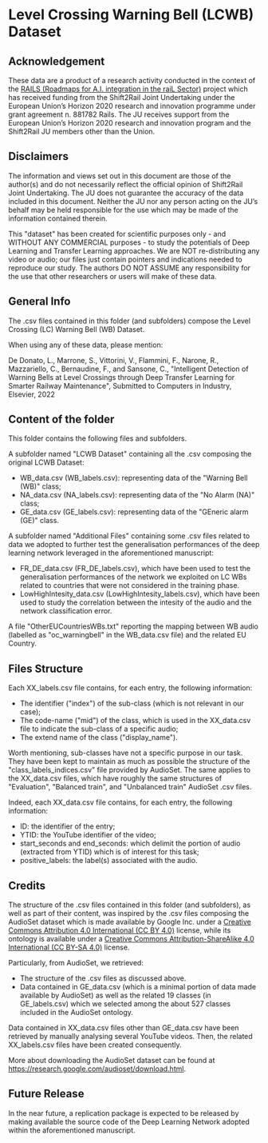 # Level Crossing Warning Bell (LCWB) Dataset


## Acknowledgement
These data are a product of a research activity conducted in the context of the [RAILS (Roadmaps for A.I. integration in the raiL Sector)](https://rails-project.eu) project which has received funding from the Shift2Rail Joint Undertaking under the European Union’s Horizon 2020 research and innovation programme under grant agreement n. 881782 Rails. The JU receives support from the European Union’s Horizon 2020 research and innovation program and the Shift2Rail JU members other than the Union.

## Disclaimers
The information and views set out in this document are those of the author(s) and do not necessarily reflect the official opinion of Shift2Rail Joint Undertaking. The JU does not guarantee the accuracy of the data included in this document. Neither the JU nor any person acting on the JU’s behalf may be held responsible for the use which may be made of the information contained therein.

This "dataset" has been created for scientific purposes only - and WITHOUT ANY COMMERCIAL purposes - to study the potentials of Deep Learning and Transfer Learning approaches. We are NOT re-distributing any video or audio; our files just contain pointers and indications needed to reproduce our study. The authors DO NOT ASSUME any responsibility for the use that other researchers or users will make of these data. 

## General Info
The .csv files contained in this folder (and subfolders) compose the Level Crossing (LC) Warning Bell (WB) Dataset.

When using any of these data, please mention:

De Donato, L., Marrone, S., Vittorini, V., Flammini, F., Narone, R., Mazzariello, C., Bernaudine, F., and Sansone, C., "Intelligent Detection of Warning Bells at Level Crossings through Deep Transfer Learning for Smarter Railway Maintenance", Submitted to Computers in Industry, Elsevier, 2022


## Content of the folder
This folder contains the following files and subfolders.

A subfolder named "LCWB Dataset" containing all the .csv composing the original LCWB Dataset:
- WB_data.csv (WB_labels.csv): representing data of the "Warning Bell (WB)" class;
- NA_data.csv (NA_labels.csv): representing data of the "No Alarm (NA)" class;
- GE_data.csv (GE_labels.csv): representing data of the "GEneric alarm (GE)" class.

A subfolder named "Additional Files" containing some .csv files related to data we adopted to further test the generalisation performances of the deep learning network leveraged in the aforementioned manuscript:
- FR_DE_data.csv (FR_DE_labels.csv), which have been used to test the generalisation performances of the network we exploited on LC WBs related to countries that were not considered in the training phase.
- LowHighIntesity_data.csv (LowHighIntesity_labels.csv), which have been used to study the correlation between the intesity of the audio and the network classification error.
    
A file "OtherEUCountriesWBs.txt" reporting the mapping between WB audio (labelled as "oc_warningbell" in the WB_data.csv file) and the related EU Country.


## Files Structure
Each XX_labels.csv file contains, for each entry, the following information:
- The identifier ("index") of the sub-class (which is not relevant in our case);
- The code-name ("mid") of the class, which is used in the XX_data.csv file to indicate the sub-class of a specific audio;
- The extend name of the class ("display_name").

Worth mentioning, sub-classes have not a specific purpose in our task. They have been kept to maintain as much as possible the structure of the "class_labels_indices.csv" file provided by AudioSet. The same applies to the XX_data.csv files, which have roughly the same structures of "Evaluation", "Balanced train", and "Unbalanced train" AudioSet .csv files.

Indeed, each XX_data.csv file contains, for each entry, the following information:
- ID: the identifier of the entry;
- YTID: the YouTube identifier of the video;
- start_seconds and end_seconds: which delimit the portion of audio (extracted from YTID) which is of interest for this task;
- positive_labels: the label(s) associated with the audio.


## Credits
The structure of the .csv files contained in this folder (and subfolders), as well as part of their content, was inspired by the .csv files composing the AudioSet dataset which is made available by Google Inc. under a [Creative Commons Attribution 4.0 International (CC BY 4.0)](https://creativecommons.org/licenses/by/4.0/) license, while its ontology is available under a [Creative Commons Attribution-ShareAlike 4.0 International (CC BY-SA 4.0)](https://creativecommons.org/licenses/by-sa/4.0/) license.

Particularly, from AudioSet, we retrieved:
- The structure of the .csv files as discussed above.
- Data contained in GE_data.csv (which is a minimal portion of data made available by AudioSet) as well as the related 19 classes (in GE_labels.csv) which we selected among the about 527 classes included in the AudioSet ontology.

Data contained in XX_data.csv files other than GE_data.csv have been retrieved by manually analysing several YouTube videos. Then, the related XX_labels.csv files have been created consequently.

More about downloading the AudioSet dataset can be found at https://research.google.com/audioset/download.html.


## Future Release
In the near future, a replication package is expected to be released by making available the source code of the Deep Learning Network adopted within the aforementioned manuscript.

